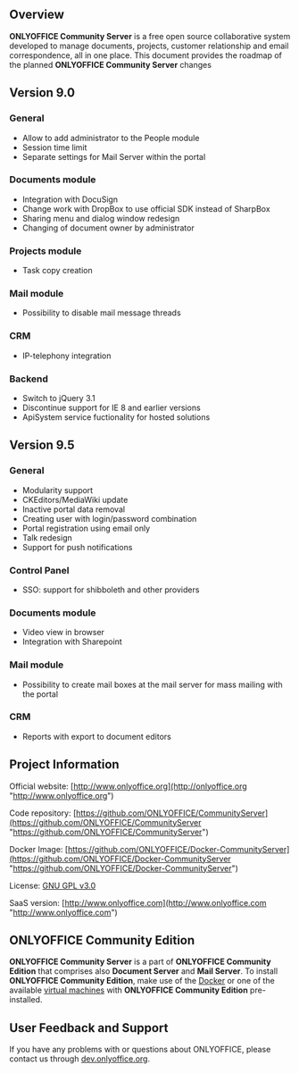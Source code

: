 ## Overview

**ONLYOFFICE Community Server** is a free open source collaborative system developed to manage documents, projects, customer relationship and email correspondence, all in one place. This document provides the roadmap of the planned **ONLYOFFICE Community Server** changes 

## Version 9.0

### General

* Allow to add administrator to the People module
* Session time limit
* Separate settings for Mail Server within the portal

### Documents module

* Integration with DocuSign
* Change work with DropBox to use official SDK instead of SharpBox
* Sharing menu and dialog window redesign
* Changing of document owner by administrator

### Projects module

* Task copy creation

### Mail module

* Possibility to disable mail message threads

### CRM

* IP-telephony integration

### Backend

* Switch to jQuery 3.1
* Discontinue support for IE 8 and earlier versions
* ApiSystem service fuctionality for hosted solutions


## Version 9.5

### General

* Modularity support
* CKEditors/MediaWiki update
* Inactive portal data removal
* Creating user with login/password combination
* Portal registration using email only
* Talk redesign
* Support for push notifications

### Control Panel

* SSO: support for shibboleth and other providers

### Documents module

* Video view in browser
* Integration with Sharepoint

### Mail module

* Possibility to create mail boxes at the mail server for mass mailing with the portal

### CRM

* Reports with export to document editors


## Project Information

Official website: [http://www.onlyoffice.org](http://onlyoffice.org "http://www.onlyoffice.org")

Code repository: [https://github.com/ONLYOFFICE/CommunityServer](https://github.com/ONLYOFFICE/CommunityServer "https://github.com/ONLYOFFICE/CommunityServer")

Docker Image: [https://github.com/ONLYOFFICE/Docker-CommunityServer](https://github.com/ONLYOFFICE/Docker-CommunityServer "https://github.com/ONLYOFFICE/Docker-CommunityServer")

License: [GNU GPL v3.0](https://www.gnu.org/copyleft/gpl.html "GNU GPL v3.0")

SaaS version: [http://www.onlyoffice.com](http://www.onlyoffice.com "http://www.onlyoffice.com")

## ONLYOFFICE Community Edition

**ONLYOFFICE Community Server** is a part of **ONLYOFFICE Community Edition** that comprises also **Document Server** and **Mail Server**. To install **ONLYOFFICE Community Edition**, make use of the [Docker](https://github.com/ONLYOFFICE/Docker-CommunityServer#installing-onlyoffice-community-server-integrated-with-document-and-mail-servers "https://github.com/ONLYOFFICE/Docker-CommunityServer#installing-onlyoffice-community-server-integrated-with-document-and-mail-servers") or one of the available [virtual machines](http://www.onlyoffice.com/download.aspx "http://www.onlyoffice.com/download.aspx") with **ONLYOFFICE Community Edition** pre-installed.

## User Feedback and Support

If you have any problems with or questions about ONLYOFFICE, please contact us through [dev.onlyoffice.org][1].

  [1]: http://dev.onlyoffice.org
